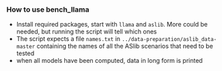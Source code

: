 ### How to use bench_llama

- Install required packages, start with `llama` and `aslib`. More could be needed, but running the script will tell which ones
- The script expects a file `names.txt` in `../data-preparation/aslib_data-master` containing the names of all the ASlib scenarios that need to be tested
- when all models have been computed, data in long form is printed